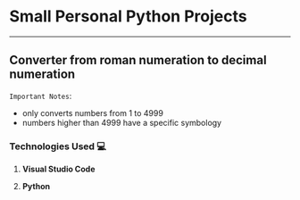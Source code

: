 # Small Personal Python Projects

___ 

## Converter from roman numeration to decimal numeration

`Important Notes`: 
- only converts numbers from 1 to 4999
- numbers higher than 4999 have a specific symbology

### Technologies Used :computer:

1) **Visual Studio Code**

2) **Python**

